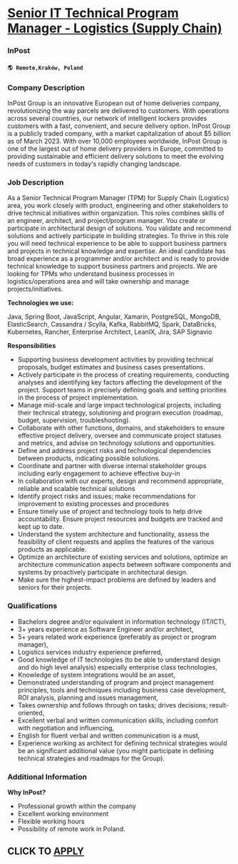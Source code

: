 # [Senior IT Technical Program Manager - Logistics (Supply Chain)](https://www.remotewlb.com/apply/senior-it-technical-program-manager-logistics-supply-chain)  
### InPost  
#### `🌎 Remote,Kraków, Poland`  

### **Company Description**

InPost Group is an innovative European out of home deliveries company, revolutionizing the way parcels are delivered to customers. With operations across several countries, our network of intelligent lockers provides customers with a fast, convenient, and secure delivery option. InPost Group is a publicly traded company, with a market capitalization of about $5 billion as of March 2023. With over 10,000 employees worldwide, InPost Group is one of the largest out of home delivery providers in Europe, committed to providing sustainable and efficient delivery solutions to meet the evolving needs of customers in today's rapidly changing landscape.

###  **Job Description**

As a Senior Technical Program Manager (TPM) for Supply Chain (Logistics) area, you work closely with product, engineering and other stakeholders to drive technical initiatives within organization. This roles combines skills of an engineer, architect, and project/program manager. You create or participate in architectural design of solutions. You validate and recommend solutions and actively participate in building strategies. To thrive in this role you will need technical experience to be able to support business partners and projects in technical knowledge and expertise. An ideal candidate has broad experience as a programmer and/or architect and is ready to provide technical knowledge to support business partners and projects. We are looking for TPMs who understand business processes in logistics/operations area and will take ownership and manage projects/initiatives.

 **Technologies we use:**

Java, Spring Boot, JavaScript, Angular, Xamarin, PostgreSQL, MongoDB, ElasticSearch, Cassandra / Scylla, Kafka, RabbitMQ, Spark, DataBricks, Kubernetes, Rancher, Enterprise Architect, LeanIX, Jira, SAP Signavio

 **Responsibilities**

  * Supporting business development activities by providing technical proposals, budget estimates and business cases presentations.
  * Actively participate in the process of creating requirements, conducting analyses and identifying key factors affecting the development of the project. Support teams in precisely defining goals and setting priorities in the process of project implementation.
  * Manage mid-scale and large impact technological projects, including their technical strategy, solutioning and program execution (roadmap, budget, supervision, troubleshooting).
  * Collaborate with other functions, domains, and stakeholders to ensure effective project delivery, oversee and communicate project statuses and metrics, and advise on technology solutions and opportunities.
  * Define and address project risks and technological dependencies between products, indicating possible solutions.
  * Coordinate and partner with diverse internal stakeholder groups including early engagement to achieve effective buy-in
  * In collaboration with our experts, design and recommend appropriate, reliable and scalable technical solutions
  * Identify project risks and issues; make recommendations for improvement to existing processes and procedures
  * Ensure timely use of project and technology tools to help drive accountability. Ensure project resources and budgets are tracked and kept up to date.
  * Understand the system architecture and functionality, assess the feasibility of client requests and applies the features of the various products as applicable.
  * Optimize an architecture of existing services and solutions, optimize an architecture communication aspects between software components and systems by proactively participate in architectural design.
  * Make sure the highest-impact problems are defined by leaders and seniors for their projects.

###  **Qualifications**

  * Bachelors degree and/or equivalent in information technology (IT/ICT),
  * 3+ years experience as Software Engineer and/or architect,
  * 5+ years related work experience (preferably as project or program manager),
  * Logistics services industry experience preferred,
  * Good knowledge of IT technologies (to be able to understand design and do high level analysis) especially enterprise class technologies,
  * Knowledge of system integrations would be an asset,
  * Demonstrated understanding of program and project management principles, tools and techniques including business case development, ROI analysis, planning and issues management,
  * Takes ownership and follows through on tasks; drives decisions; result-oriented,
  * Excellent verbal and written communication skills, including comfort with negotiation and influencing,
  * English for fluent verbal and written communication is a must,
  * Experience working as architect for defining technical strategies would be an significant additional value (you might participate in defining technical strategies and roadmaps for the Group).

###  **Additional Information**

 **Why InPost?**

  * Professional growth within the company
  * Excellent working environment
  * Flexible working hours
  * Possibility of remote work in Poland.

  
## CLICK TO [APPLY](https://www.remotewlb.com/apply/senior-it-technical-program-manager-logistics-supply-chain)

